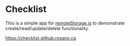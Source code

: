 # Checklist

This is a simple app for [remoteStorage.js](https://remotestorage.io/rs.js/docs/) to demonstrate create/read/update/delete functionality.

https://checklist.github.rosano.ca
